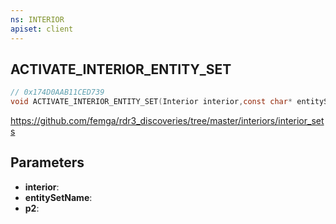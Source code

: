 ```yaml
---
ns: INTERIOR
apiset: client
---
```

## ACTIVATE_INTERIOR_ENTITY_SET

```c
// 0x174D0AAB11CED739
void ACTIVATE_INTERIOR_ENTITY_SET(Interior interior,const char* entitySetName,int p2);
```

https://github.com/femga/rdr3_discoveries/tree/master/interiors/interior_sets

## Parameters
* **interior**:
* **entitySetName**:
* **p2**: